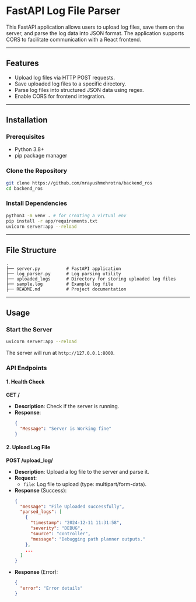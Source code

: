 # FastAPI Log File Parser

This FastAPI application allows users to upload log files, save them on the server, and parse the log data into JSON format. The application supports CORS to facilitate communication with a React frontend.

---

## Features

- Upload log files via HTTP POST requests.
- Save uploaded log files to a specific directory.
- Parse log files into structured JSON data using regex.
- Enable CORS for frontend integration.

---

## Installation

### Prerequisites
- Python 3.8+
- pip package manager

### Clone the Repository
```bash
git clone https://github.com/mrayushmehrotra/backend_ros
cd backend_ros
```

### Install Dependencies
```bash
python3 -m venv . # for creating a virtual env 
pip install -r app/requirements.txt
uvicorn server:app --reload
```

---

## File Structure
```
.
├── server.py          # FastAPI application
├── log_parser.py      # Log parsing utility
├── uploaded_logs      # Directory for storing uploaded log files
├── sample.log         # Example log file
├── README.md          # Project documentation
```

---

## Usage

### Start the Server
```bash
uvicorn server:app --reload
```
The server will run at `http://127.0.0.1:8000`.

### API Endpoints

#### 1. Health Check
**GET /**
- **Description**: Check if the server is running.
- **Response**:
  ```json
  {
    "Message": "Server is Working fine"
  }
  ```

#### 2. Upload Log File
**POST /upload_log/**
- **Description**: Upload a log file to the server and parse it.
- **Request**:
  - `file`: Log file to upload (type: multipart/form-data).
- **Response** (Success):
  ```json
  {
    "message": "File Uploaded successfully",
    "parsed_logs": [
      {
        "timestamp": "2024-12-11 11:31:58",
        "severity": "DEBUG",
        "source": "controller",
        "message": "Debugging path planner outputs."
      },
      ...
    ]
  }
  ```
- **Response** (Error):
  ```json
  {
    "error": "Error details"
  }
  ```

